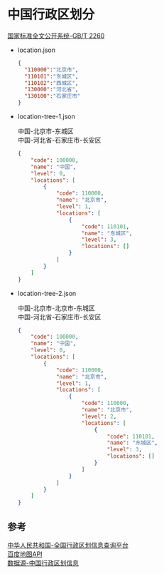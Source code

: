 # 中国行政区划分

[国家标准全文公开系统-GB/T 2260](http://openstd.samr.gov.cn/bzgk/gb/newGbInfo?hcno=C9C488FD717AFDCD52157F41C3302C6D)

* location.json

  ```json
  {
    "110000":"北京市",
    "110101":"东城区",
    "110102":"西城区",
    "130000":"河北省",
    "130100":"石家庄市"
  }
  ```

* location-tree-1.json

  中国-北京市-东城区  
  中国-河北省-石家庄市-长安区  

  ```json
  {
      "code": 100000,
      "name": "中国",
      "level": 0,
      "locations": [
          {
              "code": 110000,
              "name": "北京市",
              "level": 1,
              "locations": [
                  {
                      "code": 110101,
                      "name": "东城区",
                      "level": 3,
                      "locations": []
                  }
              ]
          }
      ]
  }
  ```

* location-tree-2.json

  中国-北京市-北京市-东城区  
  中国-河北省-石家庄市-长安区  

  ```json
  {
      "code": 100000,
      "name": "中国",
      "level": 0,
      "locations": [
          {
              "code": 110000,
              "name": "北京市",
              "level": 1,
              "locations": [
                  {
                      "code": 110000,
                      "name": "北京市",
                      "level": 2,
                      "locations": [
                          {
                              "code": 110101,
                              "name": "东城区",
                              "level": 3,
                              "locations": []
                          }
                      ]
                  }
              ]
          }
      ]
  }
  ```

## 参考

[中华人民共和国-全国行政区划信息查询平台](http://xzqh.mca.gov.cn/map)   
[百度地图API](http://api.map.baidu.com/lbsapi/getpoint/)  
[数据源-中国行政区划信息](https://github.com/mumuy/data_location)  
